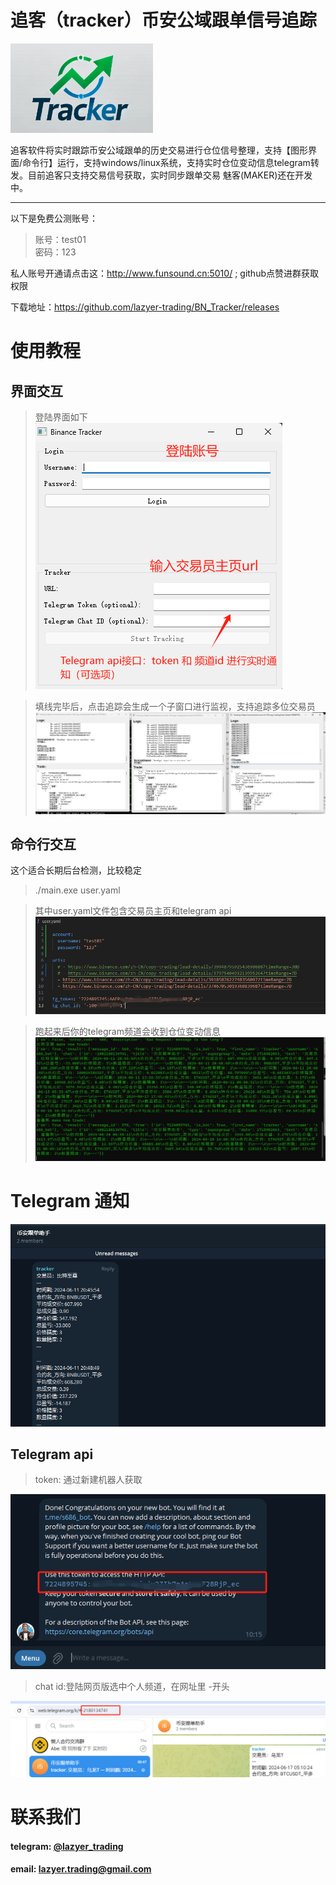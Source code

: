 # 追客（tracker）币安公域跟单信号追踪
![alt text](image-7.png)

追客软件将实时跟踪币安公域跟单的历史交易进行仓位信号整理，支持【图形界面/命令行】运行，支持windows/linux系统，支持实时仓位变动信息telegram转发。目前追客只支持交易信号获取，实时同步跟单交易 魅客(MAKER)还在开发中。

---

以下是免费公测账号：
> 账号：test01  
> 密码：123

私人账号开通请点击这：http://www.funsound.cn:5010/ ; github点赞进群获取权限


下载地址：https://github.com/lazyer-trading/BN_Tracker/releases


#  使用教程
## 界面交互
> 登陆界面如下
![alt text](image.png)

>填线完毕后，点击追踪会生成一个子窗口进行监视，支持追踪多位交易员
![alt text](image-1.png)

## 命令行交互
这个适合长期后台检测，比较稳定
> ./main.exe user.yaml

> 其中user.yaml文件包含交易员主页和telegram api
![alt text](image-8.png)

> 跑起来后你的telegram频道会收到仓位变动信息
![alt text](image-3.png)

# Telegram 通知
![alt text](image-4.png)


## Telegram api
> token: 通过新建机器人获取
> 
![alt text](image-5.png)

>chat id:登陆网页版选中个人频道，在网址里 -开头
> 
![alt text](image-6.png)

# 联系我们
#### telegram: [@lazyer_trading](https://t.me/bn_ct_track)
#### email: lazyer.trading@gmail.com

